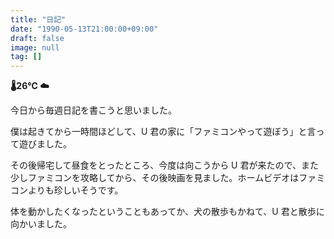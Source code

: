 ```yaml
---
title: "日記"
date: "1990-05-13T21:00:00+09:00"
draft: false
image: null
tag: []
---
```


__🌡26℃ ☁__

今日から毎週日記を書こうと思いました。

僕は起きてから一時間ほどして、U 君の家に「ファミコンやって遊ぼう」と言って遊びました。

その後帰宅して昼食をとったところ、今度は向こうから U 君が来たので、また少しファミコンを攻略してから、その後映画を見ました。ホームビデオはファミコンよりも珍しいそうです。

体を動かしたくなったということもあってか、犬の散歩もかねて、U 君と散歩に向かいました。
